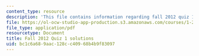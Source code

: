 ```yaml
---
content_type: resource
description: 'This file contains information regarding fall 2012 quiz 1 solutions. '
file: https://ol-ocw-studio-app-production.s3.amazonaws.com/courses/1-264j-database-internet-and-systems-integration-technologies-fall-2013/bc1c6a689aac128cc40968b4b9f83097_MIT1_264JF13_F12_Q1_sol.pdf
file_type: application/pdf
resourcetype: Document
title: Fall 2012 Quiz 1 solutions
uid: bc1c6a68-9aac-128c-c409-68b4b9f83097
---
```

